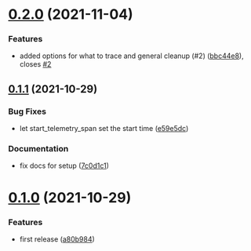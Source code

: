 # [0.2.0](https://github.com/HGInsights/opentelemetry_snowpack/compare/v0.1.1...v0.2.0) (2021-11-04)


### Features

* added options for what to trace and general cleanup (#2) ([bbc44e8](https://github.com/HGInsights/opentelemetry_snowpack/commit/bbc44e8af1eed75ee848869e597eb430547cc71c)), closes [#2](https://github.com/HGInsights/opentelemetry_snowpack/issues/2)

## [0.1.1](https://github.com/HGInsights/opentelemetry_snowpack/compare/v0.1.0...v0.1.1) (2021-10-29)


### Bug Fixes

* let start_telemetry_span set the start time ([e59e5dc](https://github.com/HGInsights/opentelemetry_snowpack/commit/e59e5dc78f30bd91f62568a9e5ffb1dca371eb06))


### Documentation

* fix docs for setup ([7c0d1c1](https://github.com/HGInsights/opentelemetry_snowpack/commit/7c0d1c12be04a85bc3ffe0d8cb6737da8d080371))

# [0.1.0](https://github.com/HGInsights/opentelemetry_snowpack/compare/v0.0.1...v0.1.0) (2021-10-29)


### Features

* first release ([a80b984](https://github.com/HGInsights/opentelemetry_snowpack/commit/a80b9844964c1503f117b877058b3ad0bc8906da))
